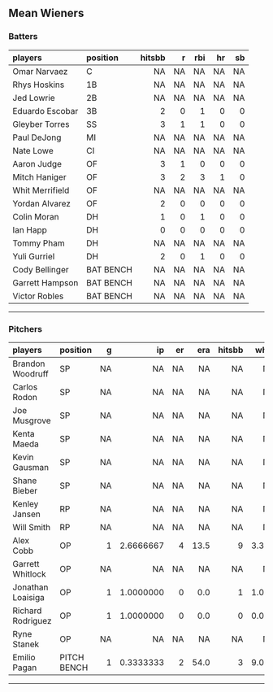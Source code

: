 ## Mean Wieners

### Batters

 
|players         |position  | hitsbb|  r| rbi| hr| sb| 
|:---------------|:---------|------:|--:|---:|--:|--:| 
|Omar Narvaez    |C         |     NA| NA|  NA| NA| NA| 
|Rhys Hoskins    |1B        |     NA| NA|  NA| NA| NA| 
|Jed Lowrie      |2B        |     NA| NA|  NA| NA| NA| 
|Eduardo Escobar |3B        |      2|  0|   1|  0|  0| 
|Gleyber Torres  |SS        |      3|  1|   1|  0|  0| 
|Paul DeJong     |MI        |     NA| NA|  NA| NA| NA| 
|Nate Lowe       |CI        |     NA| NA|  NA| NA| NA| 
|Aaron Judge     |OF        |      3|  1|   0|  0|  0| 
|Mitch Haniger   |OF        |      3|  2|   3|  1|  0| 
|Whit Merrifield |OF        |     NA| NA|  NA| NA| NA| 
|Yordan Alvarez  |OF        |      2|  0|   0|  0|  0| 
|Colin Moran     |DH        |      1|  0|   1|  0|  0| 
|Ian Happ        |DH        |      0|  0|   0|  0|  0| 
|Tommy Pham      |DH        |     NA| NA|  NA| NA| NA| 
|Yuli Gurriel    |DH        |      2|  0|   1|  0|  0| 
|Cody Bellinger  |BAT BENCH |     NA| NA|  NA| NA| NA| 
|Garrett Hampson |BAT BENCH |     NA| NA|  NA| NA| NA| 
|Victor Robles   |BAT BENCH |     NA| NA|  NA| NA| NA| 

* * *

### Pitchers

 
|players           |position    |  g|        ip| er|  era| hitsbb|  whip| so|  w| sv| 
|:-----------------|:-----------|--:|---------:|--:|----:|------:|-----:|--:|--:|--:| 
|Brandon Woodruff  |SP          | NA|        NA| NA|   NA|     NA|    NA| NA| NA| NA| 
|Carlos Rodon      |SP          | NA|        NA| NA|   NA|     NA|    NA| NA| NA| NA| 
|Joe Musgrove      |SP          | NA|        NA| NA|   NA|     NA|    NA| NA| NA| NA| 
|Kenta Maeda       |SP          | NA|        NA| NA|   NA|     NA|    NA| NA| NA| NA| 
|Kevin Gausman     |SP          | NA|        NA| NA|   NA|     NA|    NA| NA| NA| NA| 
|Shane Bieber      |SP          | NA|        NA| NA|   NA|     NA|    NA| NA| NA| NA| 
|Kenley Jansen     |RP          | NA|        NA| NA|   NA|     NA|    NA| NA| NA| NA| 
|Will Smith        |RP          | NA|        NA| NA|   NA|     NA|    NA| NA| NA| NA| 
|Alex Cobb         |OP          |  1| 2.6666667|  4| 13.5|      9| 3.375|  4|  0|  0| 
|Garrett Whitlock  |OP          | NA|        NA| NA|   NA|     NA|    NA| NA| NA| NA| 
|Jonathan Loaisiga |OP          |  1| 1.0000000|  0|  0.0|      1| 1.000|  1|  0|  0| 
|Richard Rodriguez |OP          |  1| 1.0000000|  0|  0.0|      0| 0.000|  1|  0|  1| 
|Ryne Stanek       |OP          | NA|        NA| NA|   NA|     NA|    NA| NA| NA| NA| 
|Emilio Pagan      |PITCH BENCH |  1| 0.3333333|  2| 54.0|      3| 9.000|  0|  0|  0| 


* * *


